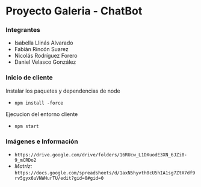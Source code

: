 # Proyecto Galeria - ChatBot

### Integrantes
- Isabella Llinás Alvarado
- Fabián Rincón Suarez
- Nicolás Rodríguez Forero
- Daniel Velasco González

### Inicio de cliente
Instalar los paquetes y dependencias de node
- ```npm install -force```

Ejecucion del entorno cliente
- ```npm start```

### Imágenes e Información
- `https://drive.google.com/drive/folders/16RUcw_L1DXuodE3XN_6JZi0-9_mCRDo2`
- *Matriz:* `https://docs.google.com/spreadsheets/d/1axN5hyvth0cU5hIA1sg7ZtX7df9rv5gyx6uVNWHurTU/edit?gid=0#gid=0`
